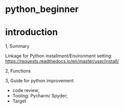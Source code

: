 # python_beginner

# introduction

  1, Summary
  
  Linkage for Python installment/Environment setting: https://requests.readthedocs.io/en/master/user/install/
  
  
  2, Functions
  
  3, Guide for python improvement
  
   * code review;
   * Tooling:  Pycharm/ Spyder;
   * Target
